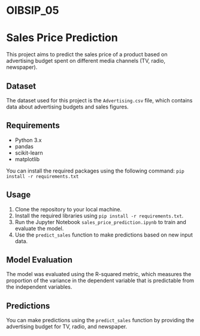 # OIBSIP_05
# Sales Price Prediction

This project aims to predict the sales price of a product based on advertising budget spent on different media channels (TV, radio, newspaper).

## Dataset
The dataset used for this project is the `Advertising.csv` file, which contains data about advertising budgets and sales figures.

## Requirements
- Python 3.x
- pandas
- scikit-learn
- matplotlib

You can install the required packages using the following command:
`pip install -r requirements.txt`


## Usage
1. Clone the repository to your local machine.
2. Install the required libraries using `pip install -r requirements.txt`.
3. Run the Jupyter Notebook `sales_price_prediction.ipynb` to train and evaluate the model.
4. Use the `predict_sales` function to make predictions based on new input data.

## Model Evaluation
The model was evaluated using the R-squared metric, which measures the proportion of the variance in the dependent variable that is predictable from the independent variables.

## Predictions
You can make predictions using the `predict_sales` function by providing the advertising budget for TV, radio, and newspaper.

